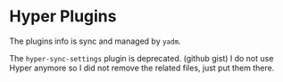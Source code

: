 # Hyper Plugins
The plugins info is sync and managed by `yadm`.

The `hyper-sync-settings` plugin is deprecated. (github gist) I do not use Hyper anymore so I did not remove the related files, just put them there.
